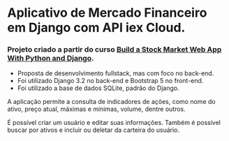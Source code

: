 # Aplicativo de Mercado Financeiro em Django com API iex Cloud.


### Projeto criado a partir do curso [Build a Stock Market Web App With Python and Django](https://www.udemy.com/course/build-a-stock-market-web-app-with-python-and-django/).

* Proposta de desenvolvimento fullstack, mas com foco no back-end.
* Foi utilizado Django 3.2 no back-end e Bootstrap 5 no front-end.
* Foi utilizado a base de dados SQLite, padrão do Django.

A aplicação permite a consulta de indicadores de ações, como nome do ativo, preço atual, máximas e mínimas, volume, dentre outros.

É possível criar um usuário e editar suas informações. Também é possível buscar por ativos e incluir ou deletar da carteira do usuário.



